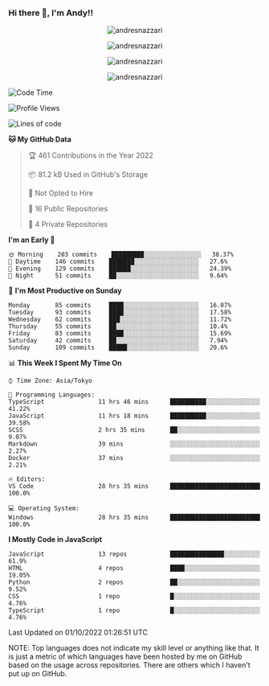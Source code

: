 ### Hi there 👋, I'm Andy!!

<p align="center" >
  <img src="https://github-profile-trophy.vercel.app/?username=AndresNazzari&theme=dracula&column=-1" alt="andresnazzari"/>
</p>

<p align="center">
  <img  src="https://github-readme-stats.vercel.app/api?username=AndresNazzari&count_private=true&show_icons=true&theme=dracula" alt="andresnazzari"/>
</p>
<p align="center">
  <img  src="https://github-readme-stats.vercel.app/api/top-langs/?username=AndresNazzari&layout=compact" alt="andresnazzari"/>
</p>
<p align="center" >
  <img src="https://github-readme-stats.vercel.app/api/wakatime?username=AndresNazzari" alt="andresnazzari"/>
</p>

<!--START_SECTION:waka-->
![Code Time](http://img.shields.io/badge/Code%20Time-192%20hrs%2017%20mins-blue)

![Profile Views](http://img.shields.io/badge/Profile%20Views-1-blue)

![Lines of code](https://img.shields.io/badge/From%20Hello%20World%20I%27ve%20Written-290%20Thousand%20lines%20of%20code-blue)

**🐱 My GitHub Data** 

> 🏆 461 Contributions in the Year 2022
 > 
> 📦 81.2 kB Used in GitHub's Storage 
 > 
> 🚫 Not Opted to Hire
 > 
> 📜 16 Public Repositories 
 > 
> 🔑 4 Private Repositories  
 > 
**I'm an Early 🐤** 

```text
🌞 Morning    203 commits    █████████░░░░░░░░░░░░░░░░   38.37% 
🌆 Daytime    146 commits    ███████░░░░░░░░░░░░░░░░░░   27.6% 
🌃 Evening    129 commits    ██████░░░░░░░░░░░░░░░░░░░   24.39% 
🌙 Night      51 commits     ██░░░░░░░░░░░░░░░░░░░░░░░   9.64%

```
📅 **I'm Most Productive on Sunday** 

```text
Monday       85 commits     ████░░░░░░░░░░░░░░░░░░░░░   16.07% 
Tuesday      93 commits     ████░░░░░░░░░░░░░░░░░░░░░   17.58% 
Wednesday    62 commits     ███░░░░░░░░░░░░░░░░░░░░░░   11.72% 
Thursday     55 commits     ██░░░░░░░░░░░░░░░░░░░░░░░   10.4% 
Friday       83 commits     ████░░░░░░░░░░░░░░░░░░░░░   15.69% 
Saturday     42 commits     ██░░░░░░░░░░░░░░░░░░░░░░░   7.94% 
Sunday       109 commits    █████░░░░░░░░░░░░░░░░░░░░   20.6%

```


📊 **This Week I Spent My Time On** 

```text
⌚︎ Time Zone: Asia/Tokyo

💬 Programming Languages: 
TypeScript               11 hrs 46 mins      ██████████░░░░░░░░░░░░░░░   41.22% 
JavaScript               11 hrs 18 mins      ██████████░░░░░░░░░░░░░░░   39.58% 
SCSS                     2 hrs 35 mins       ██░░░░░░░░░░░░░░░░░░░░░░░   9.07% 
Markdown                 39 mins             ░░░░░░░░░░░░░░░░░░░░░░░░░   2.27% 
Docker                   37 mins             ░░░░░░░░░░░░░░░░░░░░░░░░░   2.21%

🔥 Editors: 
VS Code                  28 hrs 35 mins      █████████████████████████   100.0%

💻 Operating System: 
Windows                  28 hrs 35 mins      █████████████████████████   100.0%

```

**I Mostly Code in JavaScript** 

```text
JavaScript               13 repos            ███████████████░░░░░░░░░░   61.9% 
HTML                     4 repos             ████░░░░░░░░░░░░░░░░░░░░░   19.05% 
Python                   2 repos             ██░░░░░░░░░░░░░░░░░░░░░░░   9.52% 
CSS                      1 repo              █░░░░░░░░░░░░░░░░░░░░░░░░   4.76% 
TypeScript               1 repo              █░░░░░░░░░░░░░░░░░░░░░░░░   4.76%

```



 Last Updated on 01/10/2022 01:26:51 UTC
<!--END_SECTION:waka-->

NOTE: Top languages does not indicate my skill level or anything like that. It is just a metric of which languages have been hosted by me on GitHub based on the usage across repositories. There are others which I haven't put up on GitHub.

<!-- Here are some ideas to get you started:

-   🔭 I’m currently working on ...
-   🌱 I’m currently learning ...
-   👯 I’m looking to collaborate on ...
-   🤔 I’m looking for help with ...
-   💬 Ask me about ...
-   📫 How to reach me: ...
-   😄 Pronouns: ...
-   ⚡ Fun fact: ... -->
